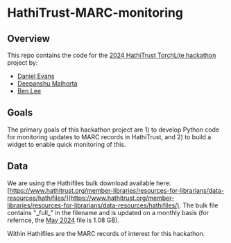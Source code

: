 # HathiTrust-MARC-monitoring

## Overview

This repo contains the code for the [2024 HathiTrust TorchLite hackathon](https://htrc.github.io/torchlite-hackathon/) project by:

- [Daniel Evans](https://danieljohnevans.github.io/)
- [Deepanshu Malhorta](https://deepanshu96.github.io/deep/)
- [Ben Lee](https://bcglee.com)

## Goals

The primary goals of this hackathon project are 1) to develop Python code for monitoring updates to MARC records in HathiTrust, and 2) to build a widget to enable quick monitoring of this.

## Data

We are using the Hathifiles bulk download available here: [https://www.hathitrust.org/member-libraries/resources-for-librarians/data-resources/hathifiles/](https://www.hathitrust.org/member-libraries/resources-for-librarians/data-resources/hathifiles/). The bulk file contains "\_full\_" in the filename and is updated on a monthly basis (for refernce, the [May 2024](https://www.hathitrust.org/files/hathifiles/hathi_full_20240501.txt.gz) file is 1.08 GB).

Within Hathifiles are the MARC records of interest for this hackathon.

